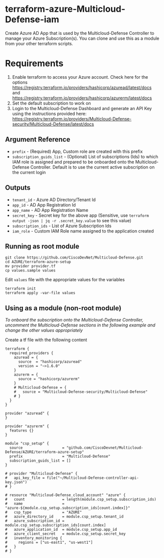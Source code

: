 # terraform-azure-Multicloud-Defense-iam
Create Azure AD App that is used by the Multicloud-Defense Controller to manage your Azure Subscription(s). You can clone and use this as a module from your other terraform scripts.

# Requirements
1. Enable terraform to access your Azure account. Check here for the options https://registry.terraform.io/providers/hashicorp/azuread/latest/docs and https://registry.terraform.io/providers/hashicorp/azurerm/latest/docs
1. Set the default subscription to work on
1. Login to the Multicloud-Defense Dashboard and generate an API Key using the instructions provided here: https://registry.terraform.io/providers/Multicloud-Defense-security/Multicloud-Defense/latest/docs

## Argument Reference

* `prefix` - (Required) App, Custom role are created with this prefix
* `subscription_guids_list` - (Optional) List of subscriptions (Ids) to which IAM role is assigned and prepared to be onboarded onto the Multicloud-Defense Controller. Default is to use the current active subscription on the current login

## Outputs

* `tenant_id` - Azure AD Directory/Tenant Id
* `app_id` - AD App Registration Id
* `app_name` - AD App Registration Name
* `secret_key` - Secret key for the above app (Sensitive, use `terraform output -json | jq -r .secret_key.value` to see this value)
* `subscription_ids` - List of Azure Subscription Ids
* `iam_role` - Custom IAM Role name assigned to the application created

## Running as root module
```
git clone https://github.com/CiscoDevNet/Multicloud-Defense.git
cd AZURE/terraform-azure-setup
mv provider provider.tf
cp values.sample values
```

Edit `values` file with the appropriate values for the variables

```
terraform init
terraform apply -var-file values
```

## Using as a module (non-root module)
*To onboard the subscription onto the Multicloud-Defense Controller, uncomment the Multicloud-Defense sections in the following example and change the other values appropriately*

Create a tf file with the following content

```hcl
terraform {
  required_providers {
    azuread = {
      source  = "hashicorp/azuread"
      version = "~>1.6.0"
    }
    azurerm = {
      source = "hashicorp/azurerm"
    }
    # Multicloud-Defense = {
    #   source = "Multicloud-Defense-security/Multicloud-Defense"
    # }
  }
}

provider "azuread" {
}

provider "azurerm" {
  features {}
}

module "csp_setup" {
  source                  = "github.com/CiscoDevnet/Multicloud-Defense/AZURE/terraform-azure-setup"
  prefix                  = "Multicloud-Defense"
  subscription_guids_list = []
}

# provider "Multicloud-Defense" {
#   api_key_file = file("~/Multicloud-Defense-controller-api-key.json")
# }

# resource "Multicloud-Defense_cloud_account" "azure" {
#   count                 = length(module.csp_setup.subscription_ids)
#   name                  = "azure-${module.csp_setup.subscription_ids[count.index]}"
#   csp_type              = "AZURE"
#   azure_directory_id    = module.csp_setup.tenant_id
#   azure_subscription_id = module.csp_setup.subscription_ids[count.index]
#   azure_application_id  = module.csp_setup.app_id
#   azure_client_secret   = module.csp_setup.secret_key
#   inventory_monitoring {
#     regions = ["us-east1", "us-west1"]
#   }
# }

```
